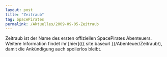 ```yaml
---
layout: post
title: "Zeitraub"
tag: SpacePirates
permalink: /Aktuelles/2009-09-05-Zeitraub
---
```



Zeitraub ist der Name des ersten offiziellen SpacePirates Abenteuers. Weitere Information findet ihr [hier]({{ site.baseurl }}/Abenteuer/Zeitraub/), damit die Ankündigung auch spoilerlos bleibt.
